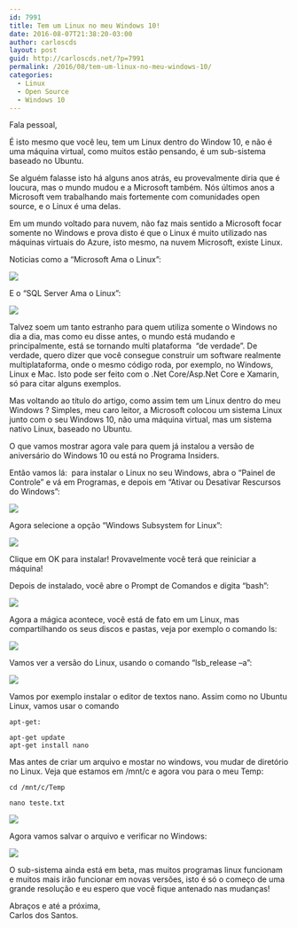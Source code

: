 ```yaml
---
id: 7991
title: Tem um Linux no meu Windows 10!
date: 2016-08-07T21:38:20-03:00
author: carloscds
layout: post
guid: http://carloscds.net/?p=7991
permalink: /2016/08/tem-um-linux-no-meu-windows-10/
categories:
  - Linux
  - Open Source
  - Windows 10
---
```

Fala pessoal,

É isto mesmo que você leu, tem um Linux dentro do Window 10, e não é uma máquina virtual, como muitos estão pensando, é um sub-sistema baseado no Ubuntu.

Se alguém falasse isto há alguns anos atrás, eu provevalmente diria que é loucura, mas o mundo mudou e a Microsoft também. Nós últimos anos a Microsoft vem trabalhando mais fortemente com comunidades open source, e o Linux é uma delas.

Em um mundo voltado para nuvem, não faz mais sentido a Microsoft focar somente no Windows e prova disto é que o Linux é muito utilizado nas máquinas virtuais do Azure, isto mesmo, na nuvem Microsoft, existe Linux.

Noticias como a “Microsoft Ama o Linux”:

![]( wp-content/uploads/2016/08/image.png)

E o “SQL Server Ama o Linux”:

![]( wp-content/uploads/2016/08/image-1.png)

Talvez soem um tanto estranho para quem utiliza somente o Windows no dia a dia, mas como eu disse antes, o mundo está mudando e principalmente, está se tornando multi plataforma&#160; “de verdade”. De verdade, quero dizer que você consegue construir um software realmente multiplataforma, onde o mesmo código roda, por exemplo, no Windows, Linux e Mac. Isto pode ser feito com o .Net Core/Asp.Net Core e Xamarin, só para citar alguns exemplos.

Mas voltando ao título do artigo, como assim tem um Linux dentro do meu Windows ? Simples, meu caro leitor, a Microsoft colocou um sistema Linux junto com o seu Windows 10, não uma máquina virtual, mas um sistema nativo Linux, baseado no Ubuntu.

O que vamos mostrar agora vale para quem já instalou a versão de aniversário do Windows 10 ou está no Programa Insiders.

Então vamos lá:&#160; para instalar o Linux no seu Windows, abra o “Painel de Controle” e vá em Programas, e depois em “Ativar ou Desativar Rescursos do Windows”:

![]( wp-content/uploads/2016/08/image-2.png)

Agora selecione a opção “Windows Subsystem for Linux”:

![]( wp-content/uploads/2016/08/image-3.png)

Clique em OK para instalar! Provavelmente você terá que reiniciar a máquina!

Depois de instalado, você abre o Prompt de Comandos e digita “bash”: 

![]( wp-content/uploads/2016/08/image-4.png)

Agora a mágica acontece, você está de fato em um Linux, mas compartilhando os seus discos e pastas, veja por exemplo o comando ls:

![]( wp-content/uploads/2016/08/image-5.png)

Vamos ver a versão do Linux, usando o comando “lsb_release –a”:

![]( wp-content/uploads/2016/08/image-6.png)

Vamos por exemplo instalar o editor de textos nano. Assim como no Ubuntu Linux, vamos usar o comando 

```shell
apt-get:

apt-get update  
apt-get install nano
```

Mas antes de criar um arquivo e mostar no windows, vou mudar de diretório no Linux. Veja que estamos em /mnt/c e agora vou para o meu Temp:

```shell
cd /mnt/c/Temp

nano teste.txt
```

![]( wp-content/uploads/2016/08/image-7.png)

Agora vamos salvar o arquivo e verificar no Windows:

![]( wp-content/uploads/2016/08/image-8.png)

O sub-sistema ainda está em beta, mas muitos programas linux funcionam e muitos mais irão funcionar em novas versões, isto é só o começo de uma grande resolução e eu espero que você fique antenado nas mudanças!

Abraços e até a próxima,  
Carlos dos Santos.